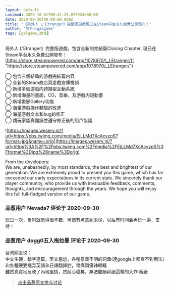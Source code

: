 ```yaml
---
layout: default
Lastmod: 2020-10-01T00:41:35.879924+00:00
date: 2020-09-30T00:00:00.000Z
title: "《局外人 L'Etranger》完整版遊戲現已在Steam平台永久免費公開發布！"
author: "局外人galgame"
tags: [galgame,游戏]
---
```


局外人 L'Etranger》完整版遊戲，包含全新的完結篇Closing Chapter, 現已在Steam平台永久免費公開發布！  
[https://store.steampowered.com/app/1078970/\_LEtranger/]( "https://store.steampowered.com/app/1078970/_LEtranger/")  
  
◯ 包含三個結局的游戲完結篇内容  
◯ 全新的Steam商店頁游戲宣傳視頻  
◯ 新增多個游戲内跨類型互動系統  
◯ 新增海量的畫面，CG，音樂，及游戲内短動畫  
◯ 新增畫廊Gallery功能  
◯ 海量游戲操作體驗的改進  
◯ 海量游戲文本和bug的修正  
◯ 請玩家認真閱讀並遵守修正後的用戶協議  
  
![https://images.weserv.nl/?url=https://pbs.twimg.com/media/EjLLMd7XcAcyzpS?format=jpg&name=orig](https://images.weserv.nl/?url=https%3A%2F%2Fpbs.twimg.com%2Fmedia%2FEjLLMd7XcAcyzpS%3Fformat%3Djpg%26name%3Dorig)  
  
From the developers:  
We are, unabashedly, by most standards, the best and brightest of our generation. We are extremely proud to present you this game, which has far exceeded our early expectations in its current state. We sincerely thank our player community, who provide us with invaluable feedback, comments, thoughts, and encouragement through the years. We hope you will enjoy this full full-fledged version of our game.

            
### 品葱用户 **Nevada7** 评论于 2020-09-30
        
玩过一次，当时就觉得很不错，可惜有点意犹未尽，以后有时间会再玩一遍，支持！
        


            
### 品葱用户 **dogg0五入拖拉曼** 评论于 2020-09-30
        
台湾网友说：  
中文生硬，錯字連篇，英文尷尬，各種意義不明的詞彙(連google上都查不到用法)和各種硬要擺弄英語和日語翻譯腔，胃痛頭痛辣眼睛  
雖然真實地反映了內地風情，然耐心罄矣，無法繼續拜讀這樣的大作 廠廠
        






> [点击品葱原文参与讨论](https://pincong.rocks/article/24604)


